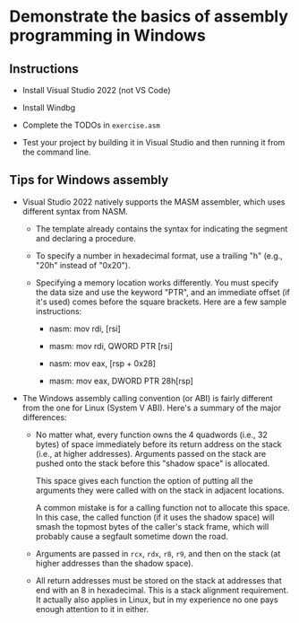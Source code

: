 # Demonstrate the basics of assembly programming in Windows


## Instructions
- Install Visual Studio 2022 (not VS Code)

- Install Windbg

- Complete the TODOs in `exercise.asm`

- Test your project by building it in Visual Studio and then running it from
  the command line.


## Tips for Windows assembly
- Visual Studio 2022 natively supports the MASM assembler, which uses different
  syntax from NASM.
  - The template already contains the syntax for indicating the segment and
    declaring a procedure.

  - To specify a number in hexadecimal format, use a trailing "h" (e.g., "20h"
    instead of "0x20").

  - Specifying a memory location works differently. You must specify the data
    size and use the keyword "PTR", and an immediate offset (if it's used)
    comes before the square brackets. Here are a few sample instructions:

      - nasm: mov rdi, [rsi]
      - masm: mov rdi, QWORD PTR [rsi]

      - nasm: mov eax, [rsp + 0x28]
      - masm: mov eax, DWORD PTR 28h[rsp]


- The Windows assembly calling convention (or ABI) is fairly different from
  the one for Linux (System V ABI). Here's a summary of the major differences:
  - No matter what, every function owns the 4 quadwords (i.e., 32 bytes) of
    space immediately before its return address on the stack (i.e., at higher
    addresses). Arguments passed on the stack are pushed onto the stack before
    this "shadow space" is allocated.

    This space gives each function the option of putting all the arguments
    they were called with on the stack in adjacent locations.

    A common mistake is for a calling function not to allocate this space.
    In this case, the called function (if it uses the shadow space) will
    smash the topmost bytes of the caller's stack frame, which will probably
    cause a segfault sometime down the road.

  - Arguments are passed in `rcx`, `rdx`, `r8`, `r9`, and then on the stack
    (at higher addresses than the shadow space).

  - All return addresses must be stored on the stack at addresses that end
    with an 8 in hexadecimal. This is a stack alignment requirement. It
    actually also applies in Linux, but in my experience no one pays
    enough attention to it in either.